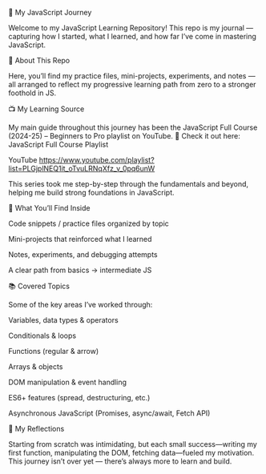 🚀 My JavaScript Journey

Welcome to my JavaScript Learning Repository!
This repo is my journal — capturing how I started, what I learned, and how far I’ve come in mastering JavaScript.

🌱 About This Repo

Here, you’ll find my practice files, mini-projects, experiments, and notes — all arranged to reflect my progressive learning path from zero to a stronger foothold in JS.

📺 My Learning Source

My main guide throughout this journey has been the JavaScript Full Course (2024-25) – Beginners to Pro playlist on YouTube.
🎥 Check it out here: JavaScript Full Course Playlist
 
YouTube   https://www.youtube.com/playlist?list=PLGjplNEQ1it_oTvuLRNqXfz_v_0pq6unW

This series took me step-by-step through the fundamentals and beyond, helping me build strong foundations in JavaScript.

🧠 What You’ll Find Inside

Code snippets / practice files organized by topic

Mini-projects that reinforced what I learned

Notes, experiments, and debugging attempts

A clear path from basics → intermediate JS

📚 Covered Topics

Some of the key areas I’ve worked through:

Variables, data types & operators

Conditionals & loops

Functions (regular & arrow)

Arrays & objects

DOM manipulation & event handling

ES6+ features (spread, destructuring, etc.)

Asynchronous JavaScript (Promises, async/await, Fetch API)

💬 My Reflections

Starting from scratch was intimidating, but each small success—writing my first function, manipulating the DOM, fetching data—fueled my motivation.
This journey isn’t over yet — there’s always more to learn and build.
